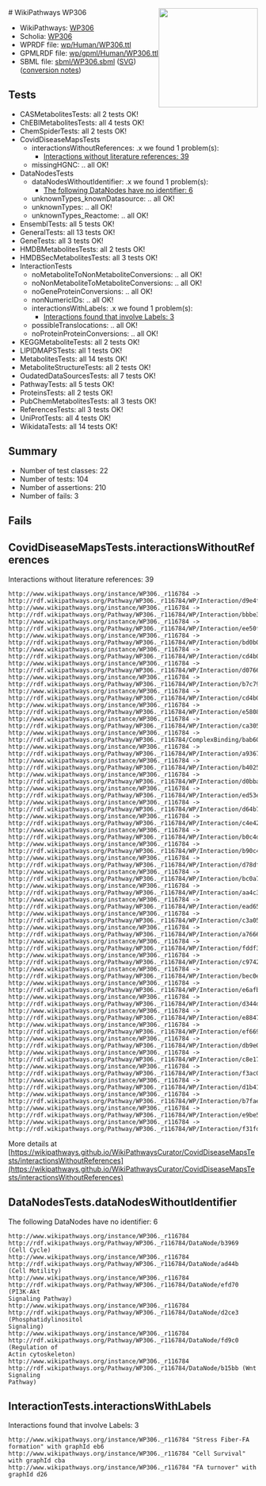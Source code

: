 <img style="float: right; width: 200px" src="../logo.png" />
# WikiPathways WP306

* WikiPathways: [WP306](https://identifiers.org/wikipathways:WP306)
* Scholia: [WP306](https://scholia.toolforge.org/wikipathways/WP306)
* WPRDF file: [wp/Human/WP306.ttl](../wp/Human/WP306.ttl)
* GPMLRDF file: [wp/gpml/Human/WP306.ttl](../wp/gpml/Human/WP306.ttl)
* SBML file: [sbml/WP306.sbml](../sbml/WP306.sbml) ([SVG](../sbml/WP306.svg)) ([conversion notes](../sbml/WP306.txt))

## Tests
* CASMetabolitesTests: all 2 tests OK!
* ChEBIMetabolitesTests: all 4 tests OK!
* ChemSpiderTests: all 2 tests OK!
* CovidDiseaseMapsTests
    * interactionsWithoutReferences: .x we found 1 problem(s):
        * [Interactions without literature references: 39](#9701cd28)
    * missingHGNC: .. all OK!
* DataNodesTests
    * dataNodesWithoutIdentifier: .x we found 1 problem(s):
        * [The following DataNodes have no identifier: 6](#d2d32fa5)
    * unknownTypes_knownDatasource: .. all OK!
    * unknownTypes: .. all OK!
    * unknownTypes_Reactome: .. all OK!
* EnsemblTests: all 5 tests OK!
* GeneralTests: all 13 tests OK!
* GeneTests: all 3 tests OK!
* HMDBMetabolitesTests: all 2 tests OK!
* HMDBSecMetabolitesTests: all 3 tests OK!
* InteractionTests
    * noMetaboliteToNonMetaboliteConversions: .. all OK!
    * noNonMetaboliteToMetaboliteConversions: .. all OK!
    * noGeneProteinConversions: .. all OK!
    * nonNumericIDs: .. all OK!
    * interactionsWithLabels: .x we found 1 problem(s):
        * [Interactions found that involve Labels: 3](#630d267a)
    * possibleTranslocations: .. all OK!
    * noProteinProteinConversions: .. all OK!
* KEGGMetaboliteTests: all 2 tests OK!
* LIPIDMAPSTests: all 1 tests OK!
* MetabolitesTests: all 14 tests OK!
* MetaboliteStructureTests: all 2 tests OK!
* OudatedDataSourcesTests: all 7 tests OK!
* PathwayTests: all 5 tests OK!
* ProteinsTests: all 2 tests OK!
* PubChemMetabolitesTests: all 3 tests OK!
* ReferencesTests: all 3 tests OK!
* UniProtTests: all 4 tests OK!
* WikidataTests: all 14 tests OK!


## Summary

* Number of test classes: 22
* Number of tests: 104
* Number of assertions: 210
* Number of fails: 3

## Fails

<a name="9701cd28" />

## CovidDiseaseMapsTests.interactionsWithoutReferences

Interactions without literature references: 39
```
http://www.wikipathways.org/instance/WP306._r116784 -> http://rdf.wikipathways.org/Pathway/WP306._r116784/WP/Interaction/d9e4f
http://www.wikipathways.org/instance/WP306._r116784 -> http://rdf.wikipathways.org/Pathway/WP306._r116784/WP/Interaction/bbbe3
http://www.wikipathways.org/instance/WP306._r116784 -> http://rdf.wikipathways.org/Pathway/WP306._r116784/WP/Interaction/ee50f
http://www.wikipathways.org/instance/WP306._r116784 -> http://rdf.wikipathways.org/Pathway/WP306._r116784/WP/Interaction/bd0b0
http://www.wikipathways.org/instance/WP306._r116784 -> http://rdf.wikipathways.org/Pathway/WP306._r116784/WP/Interaction/cd4b0_1
http://www.wikipathways.org/instance/WP306._r116784 -> http://rdf.wikipathways.org/Pathway/WP306._r116784/WP/Interaction/d0766
http://www.wikipathways.org/instance/WP306._r116784 -> http://rdf.wikipathways.org/Pathway/WP306._r116784/WP/Interaction/b7c79
http://www.wikipathways.org/instance/WP306._r116784 -> http://rdf.wikipathways.org/Pathway/WP306._r116784/WP/Interaction/cd4b0_2
http://www.wikipathways.org/instance/WP306._r116784 -> http://rdf.wikipathways.org/Pathway/WP306._r116784/WP/Interaction/e5808
http://www.wikipathways.org/instance/WP306._r116784 -> http://rdf.wikipathways.org/Pathway/WP306._r116784/WP/Interaction/ca305
http://www.wikipathways.org/instance/WP306._r116784 -> http://rdf.wikipathways.org/Pathway/WP306._r116784/ComplexBinding/bab60
http://www.wikipathways.org/instance/WP306._r116784 -> http://rdf.wikipathways.org/Pathway/WP306._r116784/WP/Interaction/a9367
http://www.wikipathways.org/instance/WP306._r116784 -> http://rdf.wikipathways.org/Pathway/WP306._r116784/WP/Interaction/b4025
http://www.wikipathways.org/instance/WP306._r116784 -> http://rdf.wikipathways.org/Pathway/WP306._r116784/WP/Interaction/d0bba
http://www.wikipathways.org/instance/WP306._r116784 -> http://rdf.wikipathways.org/Pathway/WP306._r116784/WP/Interaction/ed53e
http://www.wikipathways.org/instance/WP306._r116784 -> http://rdf.wikipathways.org/Pathway/WP306._r116784/WP/Interaction/d64b7
http://www.wikipathways.org/instance/WP306._r116784 -> http://rdf.wikipathways.org/Pathway/WP306._r116784/WP/Interaction/c4e42
http://www.wikipathways.org/instance/WP306._r116784 -> http://rdf.wikipathways.org/Pathway/WP306._r116784/WP/Interaction/b0c4d
http://www.wikipathways.org/instance/WP306._r116784 -> http://rdf.wikipathways.org/Pathway/WP306._r116784/WP/Interaction/b90c4
http://www.wikipathways.org/instance/WP306._r116784 -> http://rdf.wikipathways.org/Pathway/WP306._r116784/WP/Interaction/d78df
http://www.wikipathways.org/instance/WP306._r116784 -> http://rdf.wikipathways.org/Pathway/WP306._r116784/WP/Interaction/bc0a7
http://www.wikipathways.org/instance/WP306._r116784 -> http://rdf.wikipathways.org/Pathway/WP306._r116784/WP/Interaction/aa4c3
http://www.wikipathways.org/instance/WP306._r116784 -> http://rdf.wikipathways.org/Pathway/WP306._r116784/WP/Interaction/ead65
http://www.wikipathways.org/instance/WP306._r116784 -> http://rdf.wikipathways.org/Pathway/WP306._r116784/WP/Interaction/c3a05
http://www.wikipathways.org/instance/WP306._r116784 -> http://rdf.wikipathways.org/Pathway/WP306._r116784/WP/Interaction/a7666
http://www.wikipathways.org/instance/WP306._r116784 -> http://rdf.wikipathways.org/Pathway/WP306._r116784/WP/Interaction/fddf3
http://www.wikipathways.org/instance/WP306._r116784 -> http://rdf.wikipathways.org/Pathway/WP306._r116784/WP/Interaction/c9742
http://www.wikipathways.org/instance/WP306._r116784 -> http://rdf.wikipathways.org/Pathway/WP306._r116784/WP/Interaction/bec0e
http://www.wikipathways.org/instance/WP306._r116784 -> http://rdf.wikipathways.org/Pathway/WP306._r116784/WP/Interaction/e6afb
http://www.wikipathways.org/instance/WP306._r116784 -> http://rdf.wikipathways.org/Pathway/WP306._r116784/WP/Interaction/d344d
http://www.wikipathways.org/instance/WP306._r116784 -> http://rdf.wikipathways.org/Pathway/WP306._r116784/WP/Interaction/e8847
http://www.wikipathways.org/instance/WP306._r116784 -> http://rdf.wikipathways.org/Pathway/WP306._r116784/WP/Interaction/ef669
http://www.wikipathways.org/instance/WP306._r116784 -> http://rdf.wikipathways.org/Pathway/WP306._r116784/WP/Interaction/db9e0
http://www.wikipathways.org/instance/WP306._r116784 -> http://rdf.wikipathways.org/Pathway/WP306._r116784/WP/Interaction/c8e17
http://www.wikipathways.org/instance/WP306._r116784 -> http://rdf.wikipathways.org/Pathway/WP306._r116784/WP/Interaction/f3ac0
http://www.wikipathways.org/instance/WP306._r116784 -> http://rdf.wikipathways.org/Pathway/WP306._r116784/WP/Interaction/d1b41
http://www.wikipathways.org/instance/WP306._r116784 -> http://rdf.wikipathways.org/Pathway/WP306._r116784/WP/Interaction/b7fae
http://www.wikipathways.org/instance/WP306._r116784 -> http://rdf.wikipathways.org/Pathway/WP306._r116784/WP/Interaction/e9be5
http://www.wikipathways.org/instance/WP306._r116784 -> http://rdf.wikipathways.org/Pathway/WP306._r116784/WP/Interaction/f31fd
```

More details at [https://wikipathways.github.io/WikiPathwaysCurator/CovidDiseaseMapsTests/interactionsWithoutReferences](https://wikipathways.github.io/WikiPathwaysCurator/CovidDiseaseMapsTests/interactionsWithoutReferences)

<a name="d2d32fa5" />

## DataNodesTests.dataNodesWithoutIdentifier

The following DataNodes have no identifier: 6
```
http://www.wikipathways.org/instance/WP306._r116784 http://rdf.wikipathways.org/Pathway/WP306._r116784/DataNode/b3969 (Cell Cycle)
http://www.wikipathways.org/instance/WP306._r116784 http://rdf.wikipathways.org/Pathway/WP306._r116784/DataNode/ad44b (Cell Motility)
http://www.wikipathways.org/instance/WP306._r116784 http://rdf.wikipathways.org/Pathway/WP306._r116784/DataNode/efd70 (PI3K-Akt
Signaling Pathway)
http://www.wikipathways.org/instance/WP306._r116784 http://rdf.wikipathways.org/Pathway/WP306._r116784/DataNode/d2ce3 (Phosphatidylinositol
Signaling)
http://www.wikipathways.org/instance/WP306._r116784 http://rdf.wikipathways.org/Pathway/WP306._r116784/DataNode/fd9c0 (Regulation of 
Actin cytoskeleton)
http://www.wikipathways.org/instance/WP306._r116784 http://rdf.wikipathways.org/Pathway/WP306._r116784/DataNode/b15bb (Wnt Signaling
Pathway)
```

<a name="630d267a" />

## InteractionTests.interactionsWithLabels

Interactions found that involve Labels: 3
```
http://www.wikipathways.org/instance/WP306._r116784 "Stress Fiber-FA formation" with graphId eb6
http://www.wikipathways.org/instance/WP306._r116784 "Cell Survival" with graphId cba
http://www.wikipathways.org/instance/WP306._r116784 "FA turnover" with graphId d26
```

